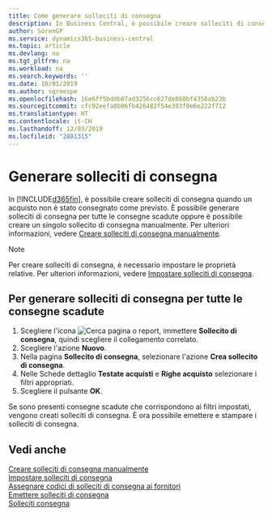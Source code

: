 ```yaml
---
title: Come generare solleciti di consegna
description: In Business Central, è possibile creare solleciti di consegna quando un acquisto non è stato consegnato come previsto. È possibile generare solleciti di consegna per tutte le consegne scadute oppure è possibile creare un singolo sollecito di consegna manualmente.
author: SorenGP
ms.service: dynamics365-business-central
ms.topic: article
ms.devlang: na
ms.tgt_pltfrm: na
ms.workload: na
ms.search.keywords: ''
ms.date: 10/01/2019
ms.author: sgroespe
ms.openlocfilehash: 16e6ff5bddb07ad3256cc627de860bf4358ab23b
ms.sourcegitcommit: cfc92eefa8b06fb426482f54e393f0e6e222f712
ms.translationtype: HT
ms.contentlocale: it-CH
ms.lasthandoff: 12/03/2019
ms.locfileid: "2881315"
---
```

# <a name="generate-delivery-reminders"></a>Generare solleciti di consegna
In [!INCLUDE[d365fin](../../includes/d365fin_md.md)], è possibile creare solleciti di consegna quando un acquisto non è stato consegnato come previsto. È possibile generare solleciti di consegna per tutte le consegne scadute oppure è possibile creare un singolo sollecito di consegna manualmente. Per ulteriori informazioni, vedere [Creare solleciti di consegna manualmente](how-to-create-delivery-reminders-manually.md).  

> [!NOTE]  
>  Per creare solleciti di consegna, è necessario impostare le proprietà relative. Per ulteriori informazioni, vedere [Impostare solleciti di consegna](how-to-set-up-delivery-reminders.md).  

## <a name="to-generate-delivery-reminders-for-all-overdue-deliveries"></a>Per generare solleciti di consegna per tutte le consegne scadute  

1.  Scegliere l'icona ![Cerca pagina o report](../../media/ui-search/search_small.png "Icona della funzionalità Cerca pagina o report"), immettere **Sollecito di consegna**, quindi scegliere il collegamento correlato.  
2.  Scegliere l'azione **Nuovo**.  
3.  Nella pagina **Sollecito di consegna**, selezionare l'azione **Crea sollecito di consegna**.  
4.  Nelle Schede dettaglio **Testate acquisti** e **Righe acquisto** selezionare i filtri appropriati.  
5.  Scegliere il pulsante **OK**.  

Se sono presenti consegne scadute che corrispondono ai filtri impostati, vengono creati solleciti di consegna. È ora possibile emettere e stampare i solleciti di consegna.  

## <a name="see-also"></a>Vedi anche  
 [Creare solleciti di consegna manualmente](how-to-create-delivery-reminders-manually.md)   
 [Impostare solleciti di consegna](how-to-set-up-delivery-reminders.md)   
 [Assegnare codici di solleciti di consegna ai fornitori](how-to-assign-delivery-reminder-codes-to-vendors.md)   
 [Emettere solleciti di consegna](how-to-issue-delivery-reminders.md)   
 [Solleciti consegna](delivery-reminders.md)
